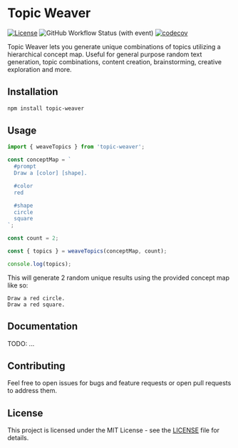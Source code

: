 # Topic Weaver

[![License](https://img.shields.io/badge/license-MIT-blue.svg)](LICENSE)
![GitHub Workflow Status (with event)](https://img.shields.io/github/actions/workflow/status/nafeu/topic-weaver/tests.yml)
[![codecov](https://codecov.io/gh/nafeu/topic-weaver/branch/main/graph/badge.svg)](https://codecov.io/gh/nafeu/topic-weaver)

Topic Weaver lets you generate unique combinations of topics utilizing a hierarchical concept map. Useful for general purpose random text generation, topic combinations, content creation, brainstorming, creative exploration and more.

## Installation

```bash
npm install topic-weaver
```

## Usage

```javascript
import { weaveTopics } from 'topic-weaver';

const conceptMap = `
  #prompt
  Draw a [color] [shape].

  #color
  red

  #shape
  circle
  square
`;

const count = 2;

const { topics } = weaveTopics(conceptMap, count);

console.log(topics);
```

This will generate 2 random unique results using the provided concept map like so:

```
Draw a red circle.
Draw a red square.
```

## Documentation

TODO: ...

## Contributing

Feel free to open issues for bugs and feature requests or open pull requests to address them.

## License

This project is licensed under the MIT License - see the [LICENSE](LICENSE) file for details.
